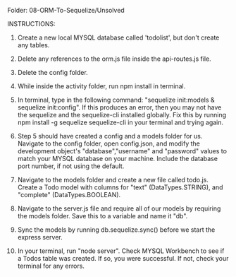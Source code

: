 Folder: 08-ORM-To-Sequelize/Unsolved

INSTRUCTIONS:

1) Create a new local MYSQL database called 'todolist', but don't create any tables.

2) Delete any references to the orm.js file inside the api-routes.js file.

3) Delete the config folder.

4) While inside the activity folder, run npm install in terminal.

5) In terminal, type in the following command: "sequelize init:models & sequelize init:config". If this produces an error, then you may not have the sequelize and the sequelize-cli installed globally. Fix this by running npm install -g sequelize sequelize-cli in your terminal and trying again.

6) Step 5 should have created a config and a models folder for us. Navigate to the config folder, open config.json, and modify the development object's "database","username" and "password" values to match your MYSQL database on your machine. Include the database port number, if not using the default.

7) Navigate to the models folder and create a new file called todo.js. Create a Todo model with columns for "text" (DataTypes.STRING), and "complete" (DataTypes.BOOLEAN).

8) Navigate to the server.js file and require all of our models by requiring the models folder. Save this to a variable and name it "db".

9) Sync the models by running db.sequelize.sync() before we start the express server.

10) In your terminal, run "node server". Check MYSQL Workbench to see if a Todos table was created. If so, you were successful. If not, check your terminal for any errors.